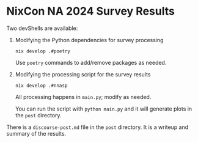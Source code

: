 # NixCon NA 2024 Survey Results

Two devShells are available:

1. Modifying the Python dependencies for survey processing

    ``` shell
    nix develop .#poetry
    ```

    Use `poetry` commands to add/remove packages as needed.

2. Modifying the processing script for the survey results

    ``` shell
    nix develop .#nnasp
    ```

    All processing happens in `main.py`; modify as needed.

    You can run the script with `python main.py` and it will generate plots in the `post` directory.

There is a `discourse-post.md` file in the `post` directory.
It is a writeup and summary of the results.
